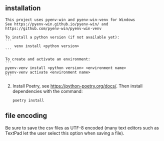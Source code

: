 ## installation
    This project uses pyenv-win and pyenv-win-venv for Windows
    See https://pyenv-win.github.io/pyenv-win/ and https://github.com/pyenv-win/pyenv-win-venv

    To install a python version (if not available yet):
    ```
        venv install <python version>
    ```

    To create and activate an environment:
    ```
    pyenv-venv install <python version> <environment name>
    pyenv-venv activate <environment name>
    ```
2.  Install Poetry, see https://python-poetry.org/docs/. Then install dependencies with the command:
    ```
    poetry install
    ```

## file encoding
Be sure to save the csv files as UTF-8 encoded (many text editors such as TextPad let the user select this option when saving a file).